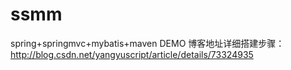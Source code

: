 # ssmm
spring+springmvc+mybatis+maven DEMO
博客地址详细搭建步骤：http://blog.csdn.net/yangyuscript/article/details/73324935
